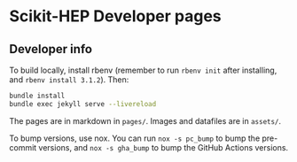 # Scikit-HEP Developer pages

## Developer info

To build locally, install rbenv (remember to run `rbenv init` after installing, and `rbenv install 3.1.2`). Then:

```bash
bundle install
bundle exec jekyll serve --livereload
```

The pages are in markdown in `pages/`. Images and datafiles are in `assets/`.

To bump versions, use nox. You can run `nox -s pc_bump` to bump the pre-commit versions, and `nox -s gha_bump` to bump the GitHub Actions versions.

